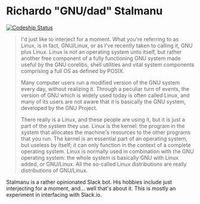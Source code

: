 # Richardo "GNU/dad" Stalmanu

[ ![Codeship Status](https://codeship.com/projects/37a97950-a356-0132-f1db-76961affc56e/status?branch=master)](https://codeship.com/projects/66008)

> I'd just like to interject for a moment. What you're referring to as Linux,
> is in fact, GNU/Linux, or as I've recently taken to calling it, GNU plus
> Linux. Linux is not an operating system unto itself, but rather another free
> component of a fully functioning GNU system made useful by the GNU corelibs,
> shell utilities and vital system components comprising a full OS as defined
> by POSIX.
>
> Many computer users run a modified version of the GNU system every day,
> without realizing it. Through a peculiar turn of events, the version of GNU
> which is widely used today is often called Linux, and many of its users are
> not aware that it is basically the GNU system, developed by the GNU Project.
>
> There really is a Linux, and these people are using it, but it is just a part
> of the system they use. Linux is the kernel: the program in the system that
> allocates the machine's resources to the other programs that you run. The
> kernel is an essential part of an operating system, but useless by itself; it
> can only function in the context of a complete operating system. Linux is
> normally used in combination with the GNU operating system: the whole system
> is basically GNU with Linux added, or GNU/Linux. All the so-called Linux
> distributions are really distributions of GNU/Linux.

Stalmanu is a rather opinionated Slack bot. His hobbies include just
interjecting for a moment, and... well that's about it. This is mostly an
experiment in interfacing with Slack.io.

